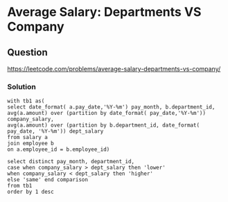 # Average Salary: Departments VS Company
##  Question
https://leetcode.com/problems/average-salary-departments-vs-company/
### Solution
```
with tb1 as(
select date_format( a.pay_date,'%Y-%m') pay_month, b.department_id,
avg(a.amount) over (partition by date_format( pay_date,'%Y-%m')) company_salary,
avg(a.amount) over (partition by b.department_id, date_format( pay_date, '%Y-%m')) dept_salary
from salary a
join employee b
on a.employee_id = b.employee_id)

select distinct pay_month, department_id,
case when company_salary > dept_salary then 'lower'
when company_salary < dept_salary then 'higher'
else 'same' end comparison
from tb1
order by 1 desc
```
